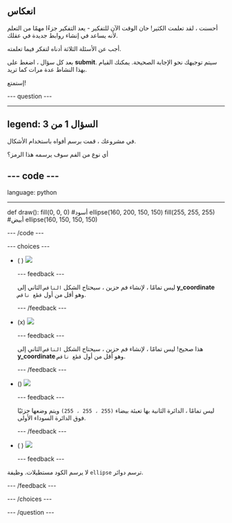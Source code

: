 ## انعكاس

أحسنت ، لقد تعلمت الكثير! حان الوقت الآن للتفكير - يعد التفكير جزءًا مهمًا من التعلم لأنه يساعد في إنشاء روابط جديدة في عقلك.

أجب عن الأسئلة الثلاثة أدناه لتفكر فيما تعلمته.

بعد كل سؤال ، اضغط على **submit**. سيتم توجيهك نحو الإجابة الصحيحة. يمكنك القيام بهذا النشاط عدة مرات كما تريد.

إستمتع!

--- question ---

---
legend: السؤال 1 من 3
---

في مشروعك ، قمت برسم أفواه باستخدام الأشكال.

أي نوع من الفم سوف يرسمه هذا الرمز؟

--- code ---
---
language: python

---
def draw():
  fill(0, 0, 0) #أسود
  ellipse(160, 200, 150, 150)
  fill(255, 255, 255) #أبيض
  ellipse(160, 150, 150, 150)

--- /code ---

--- choices ---

- ( ) ![](images/sad-mouth.png)

  --- feedback ---

  ليس تمامًا ، لإنشاء فم حزين ، سيحتاج الشكل `الناقص` الثاني إلى **y_coordinate** وهو أقل من أول `قطع ناقص`.

  --- /feedback ---

- (x) ![](images/happy-mouth.png)

  --- feedback ---

  هذا صحيح! ليس تمامًا ، لإنشاء فم حزين ، سيحتاج الشكل `الناقص` الثاني إلى **y_coordinate** وهو أقل من أول `قطع ناقص`.

  --- /feedback ---

- () ![](images/circle-mouth.png)

  --- feedback ---

   ليس تمامًا ، الدائرة الثانية بها تعبئة بيضاء `(255 ، 255 ، 255)` ويتم وضعها جزئيًا فوق الدائرة السوداء الأولى.

  --- /feedback ---

- ( ) ![](images/square-mouth.png)

  --- feedback ---

لا يرسم الكود مستطيلات. وظيفة `ellipse` ترسم دوائر.

  --- /feedback ---

--- /choices ---

--- /question ---
